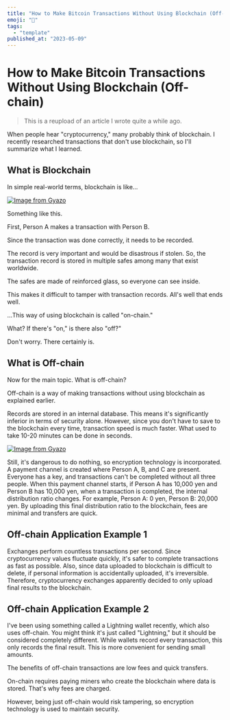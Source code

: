 ```yaml
---
title: "How to Make Bitcoin Transactions Without Using Blockchain (Off-chain)"
emoji: "🤖"
tags:
  - "template"
published_at: "2023-05-09"
---
```


# How to Make Bitcoin Transactions Without Using Blockchain (Off-chain)

> This is a reupload of an article I wrote quite a while ago.

When people hear "cryptocurrency," many probably think of blockchain. I recently researched transactions that don't use blockchain, so I'll summarize what I learned.

## What is Blockchain
In simple real-world terms, blockchain is like...

[![Image from Gyazo](https://i.gyazo.com/9713f36f1f5ee01a3ecf8e13bc08659a.png)](https://gyazo.com/9713f36f1f5ee01a3ecf8e13bc08659a)

Something like this.

First, Person A makes a transaction with Person B.

Since the transaction was done correctly, it needs to be recorded.

The record is very important and would be disastrous if stolen. So, the transaction record is stored in multiple safes among many that exist worldwide.

The safes are made of reinforced glass, so everyone can see inside.

This makes it difficult to tamper with transaction records. All's well that ends well.

...This way of using blockchain is called "on-chain."

What? If there's "on," is there also "off?"

Don't worry. There certainly is.

## What is Off-chain
Now for the main topic. What is off-chain?

Off-chain is a way of making transactions without using blockchain as explained earlier.

Records are stored in an internal database. This means it's significantly inferior in terms of security alone. However, since you don't have to save to the blockchain every time, transaction speed is much faster. What used to take 10-20 minutes can be done in seconds.

[![Image from Gyazo](https://i.gyazo.com/7dfd830ae8c57ca3ce21ba993c1f51c7.png)](https://gyazo.com/7dfd830ae8c57ca3ce21ba993c1f51c7)

Still, it's dangerous to do nothing, so encryption technology is incorporated. A payment channel is created where Person A, B, and C are present. Everyone has a key, and transactions can't be completed without all three people. When this payment channel starts, if Person A has 10,000 yen and Person B has 10,000 yen, when a transaction is completed, the internal distribution ratio changes. For example, Person A: 0 yen, Person B: 20,000 yen. By uploading this final distribution ratio to the blockchain, fees are minimal and transfers are quick.

## Off-chain Application Example 1
Exchanges perform countless transactions per second. Since cryptocurrency values fluctuate quickly, it's safer to complete transactions as fast as possible. Also, since data uploaded to blockchain is difficult to delete, if personal information is accidentally uploaded, it's irreversible. Therefore, cryptocurrency exchanges apparently decided to only upload final results to the blockchain.

## Off-chain Application Example 2
I've been using something called a Lightning wallet recently, which also uses off-chain. You might think it's just called "Lightning," but it should be considered completely different. While wallets record every transaction, this only records the final result. This is more convenient for sending small amounts.

The benefits of off-chain transactions are low fees and quick transfers.

On-chain requires paying miners who create the blockchain where data is stored. That's why fees are charged.

However, being just off-chain would risk tampering, so encryption technology is used to maintain security.
